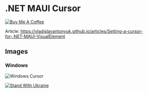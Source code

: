# .NET MAUI Cursor

[![Buy Me A Coffee](https://ik.imagekit.io/VladislavAntonyuk/vladislavantonyuk/misc/bmc-button.png)](https://www.buymeacoffee.com/vlad.antonyuk)

Article: https://vladislavantonyuk.github.io/articles/Setting-a-cursor-for-.NET-MAUI-VisualElement

## Images

### Windows

![Windows Cursor](https://ik.imagekit.io/VladislavAntonyuk/vladislavantonyuk/articles/40/windows.gif)

[![Stand With Ukraine](https://img.shields.io/badge/made_in-ukraine-ffd700.svg?labelColor=0057b7)](https://stand-with-ukraine.pp.ua)